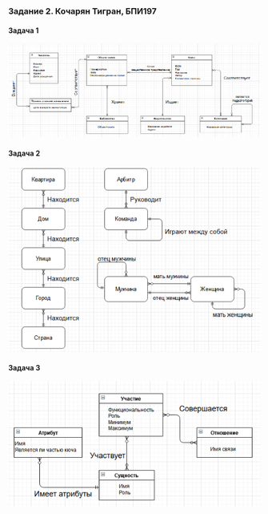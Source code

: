 ### Задание 2. Кочарян Тигран, БПИ197

#### Задача 1
![](task1.jpg)

#### Задача 2
![](task2.jpg)

#### Задача 3
![](task3.jpg)